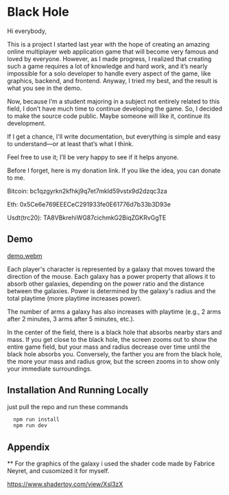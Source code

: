 
# Black Hole

Hi everybody,

This is a project I started last year with the hope of creating an amazing online multiplayer web application game that will become very famous and loved by everyone. However, as I made progress, I realized that creating such a game requires a lot of knowledge and hard work, and it’s nearly impossible for a solo developer to handle every aspect of the game, like graphics, backend, and frontend. Anyway, I tried my best, and the result is what you see in the demo.

Now, because I’m a student majoring in a subject not entirely related to this field, I don’t have much time to continue developing the game. So, I decided to make the source code public. Maybe someone will like it, continue its development.

If I get a chance, I'll write documentation, but everything is simple and easy to understand—or at least that’s what I think.

Feel free to use it; I’ll be very happy to see if it helps anyone.

Before I forget, here is my donation link. If you like the idea, you can donate to me.

Bitcoin:
bc1qzgyrkn2kfhkj9q7et7mkld59vstx9d2dzqc3za

Eth:
0x5Ce6e769EEECeC291933fe0E61776d7b33b3D93e

Usdt(trc20):
TA8VBkrehiWG87cichmkG2BiqZGKRvGgTE

## Demo
[demo.webm](https://github.com/iammazyar/blackhole/assets/102358714/0bd2404b-778f-43c1-b7b5-e7a81a8c9875)

Each player's character is represented by a galaxy that moves toward the direction of the mouse. Each galaxy has a power property that allows it to absorb other galaxies, depending on the power ratio and the distance between the galaxies. Power is determined by the galaxy's radius and the total playtime (more playtime increases power).

The number of arms a galaxy has also increases with playtime (e.g., 2 arms after 2 minutes, 3 arms after 5 minutes, etc.).

In the center of the field, there is a black hole that absorbs nearby stars and mass. If you get close to the black hole, the screen zooms out to show the entire game field, but your mass and radius decrease over time until the black hole absorbs you. Conversely, the farther you are from the black hole, the more your mass and radius grow, but the screen zooms in to show only your immediate surroundings.


## Installation And Running Locally

just pull the repo and run these commands
```bash
  npm run install
  npm run dev
```
    
## Appendix

** For the graphics of the galaxy i used the shader code made by Fabrice Neyret, and cusomized it for myself.

https://www.shadertoy.com/view/Xsl3zX


